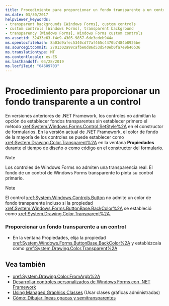 ```yaml
---
title: Procedimiento para proporcionar un fondo transparente a un control
ms.date: 03/30/2017
helpviewer_keywords:
- transparent backgrounds [Windows Forms], custom controls
- custom controls [Windows Forms], transparent background
- transparency [Windows Forms], Windows Forms custom controls
ms.assetid: 32433e63-f4e9-4305-9857-6de3edeb944a
ms.openlocfilehash: 8a03d9afec5340cd77af465c4470b7484b8926be
ms.sourcegitcommit: 2701302a99cafbe0d86d53d540eb0fa7e9b46b36
ms.translationtype: MT
ms.contentlocale: es-ES
ms.lasthandoff: 04/28/2019
ms.locfileid: "64609703"
---
```

# <a name="how-to-give-your-control-a-transparent-background"></a>Procedimiento para proporcionar un fondo transparente a un control
En versiones anteriores de .NET Framework, los controles no admitían la opción de establecer fondos transparentes sin establecer primero el método <xref:System.Windows.Forms.Control.SetStyle%2A> en el constructor de formularios. En la versión actual de .NET Framework, el color de fondo de la mayoría de los controles se puede establecer como <xref:System.Drawing.Color.Transparent%2A> en la ventana **Propiedades** durante el tiempo de diseño o como código en el constructor del formulario.  
  
> [!NOTE]
>  Los controles de Windows Forms no admiten una transparencia real. El fondo de un control de Windows Forms transparente lo pinta su control primario.  
  
> [!NOTE]
>  El control <xref:System.Windows.Controls.Button> no admite un color de fondo transparente incluso si la propiedad <xref:System.Windows.Forms.ButtonBase.BackColor%2A> se estableció como <xref:System.Drawing.Color.Transparent%2A>.  
  
### <a name="to-give-your-control-a-transparent-backcolor"></a>Proporcionar un fondo transparente a un control  
  
- En la ventana Propiedades, elija la propiedad <xref:System.Windows.Forms.ButtonBase.BackColor%2A> y establézcala como <xref:System.Drawing.Color.Transparent%2A>  
  
## <a name="see-also"></a>Vea también

- <xref:System.Drawing.Color.FromArgb%2A>
- [Desarrollar controles personalizados de Windows Forms con .NET Framework](developing-custom-windows-forms-controls.md)
- [Using Managed Graphics Classes](../advanced/using-managed-graphics-classes.md) (Usar clases gráficas administradas)
- [Cómo: Dibujar líneas opacas y semitransparentes](../advanced/how-to-draw-opaque-and-semitransparent-lines.md)
